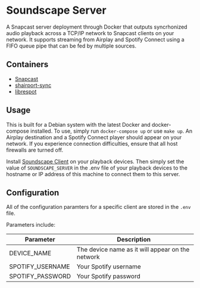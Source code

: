 # Soundscape Server

A Snapcast server deployment through Docker that outputs syncrhonized audio playback across a TCP/IP network to Snapcast clients on your network. It supports streaming from Airplay and Spotify Connect using a FIFO queue pipe that can be fed by multiple sources.

## Containers

- [Snapcast](https://github.com/badaix/snapcast)
- [shairport-sync](https://github.com/mikebrady/shairport-sync)
- [librespot](https://github.com/librespot-org/librespot)

## Usage

This is built for a Debian system with the latest Docker and docker-compose installed. To use, simply run `docker-compose up` or use `make up`. An Airplay destination and a Spotify Connect player should appear on your network. If you experience connection difficulties, ensure that all host firewalls are turned off.

Install [Soundscape Client](https://github.com/clcain/soundscape-client) on your playback devices. Then simply set the value of `SOUNDSCAPE_SERVER` in the .env file of your playback devices to the hostname or IP address of this machine to connect them to this server.

## Configuration

All of the configuration paramters for a specific client are stored in the `.env` file.

Parameters include:

| Parameter         | Description                                      |
| ----------------- | ------------------------------------------------ |
| DEVICE_NAME       | The device name as it will appear on the network |
| SPOTIFY_USERNAME  | Your Spotify username                            |
| SPOTIFY_PASSWORD  | Your Spotify password                            |
